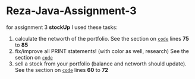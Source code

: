 # Reza-Java-Assignment-3
for assignment 3 **stockUp** I used these tasks:

1. calculate the networth of the portfolio.                                See the section on [`code`](./stockUp/objects/Portfolio.java) lines **75** to **85**
2. fix/improve all PRINT statements! (with color as well, research)        See the section on [`code`](./stockUp/utility/Ink.java) 
3. sell a stock from your portfolio (balance and networth should update).  See the section on [`code`](./stockUp/objects/Portfolio.java) lines **60** to **72**
